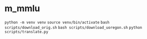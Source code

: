 # m_mmlu
`python -m venv venv`
`source venv/bin/activate`
`bash scripts/download_orig.sh`
`bash scripts/download_uoregon.sh`
`python scripts/translate.py`
